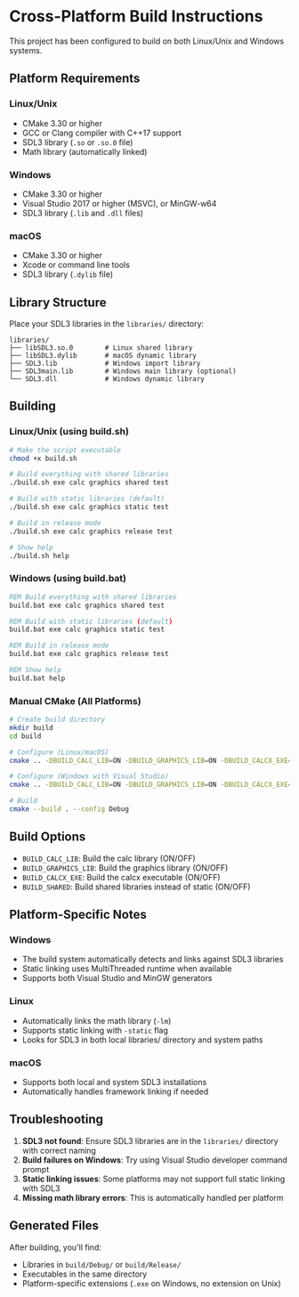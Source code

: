 # Cross-Platform Build Instructions

This project has been configured to build on both Linux/Unix and Windows systems.

## Platform Requirements

### Linux/Unix
- CMake 3.30 or higher
- GCC or Clang compiler with C++17 support
- SDL3 library (`.so` or `.so.0` file)
- Math library (automatically linked)

### Windows
- CMake 3.30 or higher
- Visual Studio 2017 or higher (MSVC), or MinGW-w64
- SDL3 library (`.lib` and `.dll` files)

### macOS
- CMake 3.30 or higher
- Xcode or command line tools
- SDL3 library (`.dylib` file)

## Library Structure

Place your SDL3 libraries in the `libraries/` directory:

```
libraries/
├── libSDL3.so.0        # Linux shared library
├── libSDL3.dylib       # macOS dynamic library
├── SDL3.lib            # Windows import library
├── SDL3main.lib        # Windows main library (optional)
└── SDL3.dll            # Windows dynamic library
```

## Building

### Linux/Unix (using build.sh)
```bash
# Make the script executable
chmod +x build.sh

# Build everything with shared libraries
./build.sh exe calc graphics shared test

# Build with static libraries (default)
./build.sh exe calc graphics static test

# Build in release mode
./build.sh exe calc graphics release test

# Show help
./build.sh help
```

### Windows (using build.bat)
```cmd
REM Build everything with shared libraries
build.bat exe calc graphics shared test

REM Build with static libraries (default)
build.bat exe calc graphics static test

REM Build in release mode
build.bat exe calc graphics release test

REM Show help
build.bat help
```

### Manual CMake (All Platforms)
```bash
# Create build directory
mkdir build
cd build

# Configure (Linux/macOS)
cmake .. -DBUILD_CALC_LIB=ON -DBUILD_GRAPHICS_LIB=ON -DBUILD_CALCX_EXE=ON -DBUILD_SHARED=OFF

# Configure (Windows with Visual Studio)
cmake .. -DBUILD_CALC_LIB=ON -DBUILD_GRAPHICS_LIB=ON -DBUILD_CALCX_EXE=ON -DBUILD_SHARED=OFF -G "Visual Studio 17 2022"

# Build
cmake --build . --config Debug
```

## Build Options

- `BUILD_CALC_LIB`: Build the calc library (ON/OFF)
- `BUILD_GRAPHICS_LIB`: Build the graphics library (ON/OFF)
- `BUILD_CALCX_EXE`: Build the calcx executable (ON/OFF)
- `BUILD_SHARED`: Build shared libraries instead of static (ON/OFF)

## Platform-Specific Notes

### Windows
- The build system automatically detects and links against SDL3 libraries
- Static linking uses MultiThreaded runtime when available
- Supports both Visual Studio and MinGW generators

### Linux
- Automatically links the math library (`-lm`)
- Supports static linking with `-static` flag
- Looks for SDL3 in both local libraries/ directory and system paths

### macOS
- Supports both local and system SDL3 installations
- Automatically handles framework linking if needed

## Troubleshooting

1. **SDL3 not found**: Ensure SDL3 libraries are in the `libraries/` directory with correct naming
2. **Build failures on Windows**: Try using Visual Studio developer command prompt
3. **Static linking issues**: Some platforms may not support full static linking with SDL3
4. **Missing math library errors**: This is automatically handled per platform

## Generated Files

After building, you'll find:
- Libraries in `build/Debug/` or `build/Release/`
- Executables in the same directory
- Platform-specific extensions (`.exe` on Windows, no extension on Unix)
